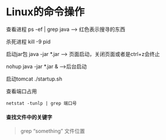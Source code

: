 # Linux的命令操作
查看进程
ps -ef | grep java  --> 红色表示搜寻的东西

杀死进程
kill -9 pid

启动jar包
java -jar *.jar --> 页面启动，关闭页面或者是ctrl+z会终止

nohup java -jar *.jar & -->后台启动

启动tomcat
./startup.sh

查看端口占用

```
netstat -tunlp | grep 端口号
```

#### 查找文件中的关键字

>grep  “something”  文件位置